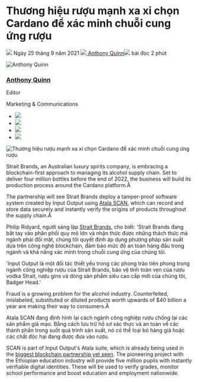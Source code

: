 # Thương hiệu rượu mạnh xa xỉ chọn Cardano để xác minh chuỗi cung ứng rượu

![](img/2021-09-25-spirit-maker-strait-brands-chooses-cardano-to-verify-supply-chain.002.png) Ngày 25 tháng 9 năm 2021  ![](img/2021-09-25-spirit-maker-strait-brands-chooses-cardano-to-verify-supply-chain.002.png)[ Anthony Quinn](tmp//en/blog/authors/anthony-quinn/page-1/)![](img/2021-09-25-spirit-maker-strait-brands-chooses-cardano-to-verify-supply-chain.003.png) bài đọc 2 phút

![Anthony Quinn](img/2021-09-25-spirit-maker-strait-brands-chooses-cardano-to-verify-supply-chain.004.png)[](tmp//en/blog/authors/anthony-quinn/page-1/)

### [**Anthony Quinn**](tmp//en/blog/authors/anthony-quinn/page-1/)

Editor

Marketing &amp; Communications

- ![](img/2021-09-25-spirit-maker-strait-brands-chooses-cardano-to-verify-supply-chain.005.png)[](mailto:anthony.quinn@iohk.io "Email")
- ![](img/2021-09-25-spirit-maker-strait-brands-chooses-cardano-to-verify-supply-chain.006.png)[](https://www.youtube.com/watch?v=KkcAic12dvc "YouTube")
- ![](img/2021-09-25-spirit-maker-strait-brands-chooses-cardano-to-verify-supply-chain.007.png)[](https://www.linkedin.com/in/tony-quinn-frsa-0b093229 "LinkedIn")
- ![](img/2021-09-25-spirit-maker-strait-brands-chooses-cardano-to-verify-supply-chain.008.png)[](https://twitter.com/IohkT "Twitter")

![Thương hiệu rượu mạnh xa xỉ chọn Cardano để xác minh chuỗi cung ứng rượu](img/2021-09-25-spirit-maker-strait-brands-chooses-cardano-to-verify-supply-chain.009.png)

Strait Brands, an Australian luxury spirits company, is embracing a blockchain-first approach to managing its alcohol supply chain. Set to deliver four million bottles before the end of 2022, the business will build its production process around the Cardano platform.Â 

The partnership will see Strait Brands deploy a tamper-proof software system created by Input Output using [Atala SCAN](https://iohk.io/en/enterprise/#product-authentication), which can record and store data securely and instantly verify the origins of products throughout the supply chain.Â 

Philip Ridyard, người sáng lập [Strait Brands](https://www.facebook.com/straitvodka/), cho biết: 'Strait Brands đang bắt tay vào phân phối quy mô lớn và nhận thức được những thách thức mà ngành phải đối mặt, chúng tôi quyết định áp dụng phương pháp sản xuất dựa trên công nghệ blockchain, đảm bảo mức độ an toàn hàng đầu trong ngành và khả năng xác minh trong chuỗi cung ứng của chúng tôi.

'Input Output là một đối tác thiết yếu trong các phong trào tiên phong trong ngành công nghiệp rượu của Strait Brands, bảo vệ tính toàn vẹn của rượu vodka Strait, rượu gins và dòng sản phẩm siêu cao cấp mới của chúng tôi, Badger Head.'

Fraud is a growing problem for the alcohol industry. Counterfeited, mislabeled, substituted or diluted products worth upwards of $40 billion a year are making their way to consumers.Â 

Atala SCAN đang định hình lại cách ngành công nghiệp rượu chống lại các sản phẩm giả mạo. Bằng cách lưu trữ hồ sơ xác thực và an toàn về các thành phần trong suốt quá trình sản xuất, nó có thể loại bỏ hàng giả hoặc các chất độc hại đang được đưa vào rượu.

SCAN is part of Input Output's Atala suite, which is already being used in the [biggest blockchain partnership yet seen](https://iohk.io/en/blog/posts/2021/04/27/blockchain-finally-comes-of-age-with-worlds-biggest-blockchain-deployment/). The pioneering project with the Ethiopian education industry will provide five million pupils with instantly verifiable digital identities. These will be used to verify grades, monitor school performance and boost education and employment nationwide.
